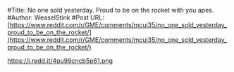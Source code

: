 #Title: No one sold yesterday. Proud to be on the rocket with you apes.
#Author: WeaselStink
#Post URL: [https://www.reddit.com/r/GME/comments/mcui35/no_one_sold_yesterday_proud_to_be_on_the_rocket/](https://www.reddit.com/r/GME/comments/mcui35/no_one_sold_yesterday_proud_to_be_on_the_rocket/)


https://i.redd.it/4pu99cncb5p61.png